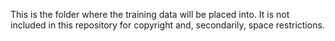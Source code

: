This is the folder where the training data will be placed into. It is not included in this repository for copyright and, secondarily, space restrictions.
